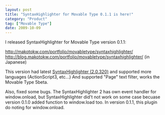 ```yaml
---
layout: post
title: "SyntaxHighlighter for Movable Type 0.1.1 is here!"
category: "Product"
tag: ["Movable Type"]
date: 2009-10-09
---
```

I released SyntaxHighlighter for Movable Type version 0.1.1: 

<a href="/portfolio/movabletype/syntaxhighlighter/">http://makotokw.com/portfolio/movabletype/syntaxhighlighter/</a>
<a href="http://blog.makotokw.com/portfolio/movabletype/syntaxhighlighter/">http://blog.makotokw.com/portfolio/movabletype/syntaxhighlighter/</a> (in Japanese)

This version had latest <a href="http://alexgorbatchev.com/wiki/SyntaxHighlighter">SyntaxHighlighter (2.0.320)</a> and supported more languages (ActionScript3, etc...) And supported "Page" text filter, works the Movable Type 5beta.

Also, fixed some bugs. The SyntaxHighlighter 2 has own event handler for window.onload, but  SyntaxHighlighter did't not work on some case becuase version 0.1.0 added function to window.load too. In version 0.1.1, this plugin do noting for window.onload.


